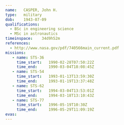 ```yaml
---
name:	CASPER, John H.
type:	military
dob:	1943-07-09
qualifications:
  - BSc in engineering science
  - MSc in astronautics
timeinspace:	34d9h52m
references:
  - http://www.nasa.gov/pdf/740566main_current.pdf
missions:
   - name: STS-36
     time_start:   1990-02-28T07:50:22Z
     time_end:     1990-03-04T18:08:45Z
   - name: STS-54
     time_start:   1993-01-13T13:59:30Z
     time_end:     1993-01-19T13:37:48Z
   - name: STS-62
     time_start:   1994-03-04T13:53:01Z
     time_end:     1994-03-18T13:10:43Z
   - name: STS-77
     time_start:   1996-05-19T10:30Z
     time_end:     1996-05-29T11:09:19Z
evas:
---
```


